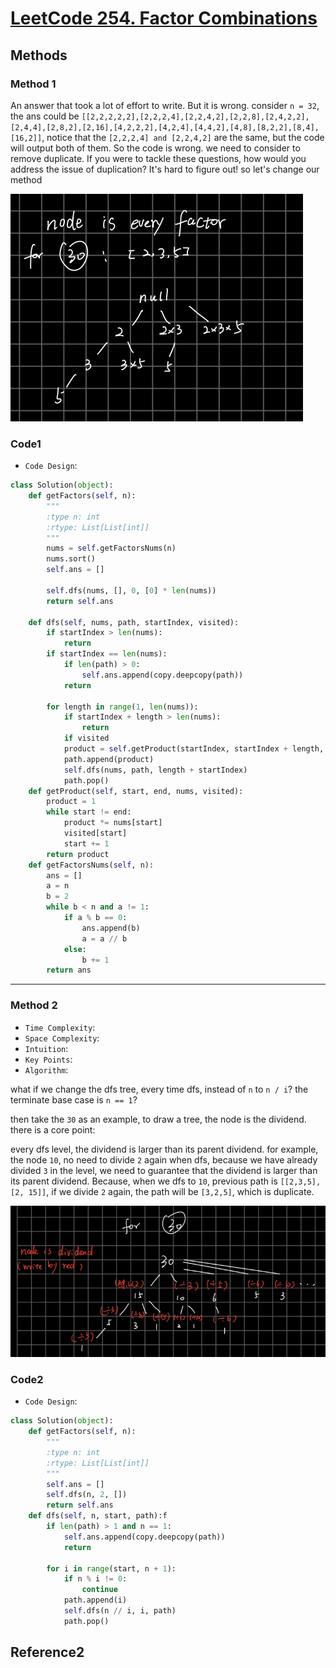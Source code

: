 # [LeetCode 254. Factor Combinations](https://leetcode.cn/problems/factor-combinations/)

## Methods

### Method 1

An answer that took a lot of effort to write. But it is wrong. consider `n = 32`, the ans could be `[[2,2,2,2,2],[2,2,2,4],[2,2,4,2],[2,2,8],[2,4,2,2],[2,4,4],[2,8,2],[2,16],[4,2,2,2],[4,2,4],[4,4,2],[4,8],[8,2,2],[8,4],[16,2]]`, notice that the `[2,2,2,4] and [2,2,4,2]` are the same, but the code will output both of them. So the code is wrong. we need to consider to remove duplicate.
If you were to tackle these questions, how would you address the issue of duplication? It's hard to figure out! so let's change our method

![165](/Image/165.png)

### Code1

* `Code Design`:

```python
class Solution(object):
    def getFactors(self, n):
        """
        :type n: int
        :rtype: List[List[int]]
        """
        nums = self.getFactorsNums(n)
        nums.sort()
        self.ans = []

        self.dfs(nums, [], 0, [0] * len(nums))
        return self.ans

    def dfs(self, nums, path, startIndex, visited):
        if startIndex > len(nums):
            return
        if startIndex == len(nums):
            if len(path) > 0:
                self.ans.append(copy.deepcopy(path))
            return

        for length in range(1, len(nums)):
            if startIndex + length > len(nums):
                return
            if visited
            product = self.getProduct(startIndex, startIndex + length, nums, visited)
            path.append(product)
            self.dfs(nums, path, length + startIndex)
            path.pop()
    def getProduct(self, start, end, nums, visited):
        product = 1
        while start != end:
            product *= nums[start]
            visited[start]
            start += 1
        return product
    def getFactorsNums(self, n):
        ans = []
        a = n
        b = 2
        while b < n and a != 1:
            if a % b == 0:
                ans.append(b)
                a = a // b
            else:
                b += 1
        return ans
```

----------------------

### Method 2

* `Time Complexity`:
* `Space Complexity`:
* `Intuition`:
* `Key Points`:
* `Algorithm`:

what if we change the dfs tree, every time dfs, instead of `n` to `n / i`? the terminate base case is `n == 1`?

then take the `30` as an example, to draw a tree, the node is the dividend.
there is a core point:

every dfs level, the dividend is larger than its parent dividend. for example, the node `10`, no need to divide `2` again when dfs, because we have already divided `3` in the level, we need to guarantee that the dividend is larger than its parent dividend. Because, when we dfs to `10`, previous path is `[[2,3,5], [2, 15]]`, if we divide `2` again, the path will be `[3,2,5]`, which is duplicate.

![166](/Image/166.png)

### Code2

* `Code Design`:

```python
class Solution(object):
    def getFactors(self, n):
        """
        :type n: int
        :rtype: List[List[int]]
        """
        self.ans = []
        self.dfs(n, 2, [])
        return self.ans
    def dfs(self, n, start, path):f
        if len(path) > 1 and n == 1:
            self.ans.append(copy.deepcopy(path))
            return

        for i in range(start, n + 1):
            if n % i != 0:
                continue
            path.append(i)
            self.dfs(n // i, i, path)
            path.pop()

```

## Reference2
